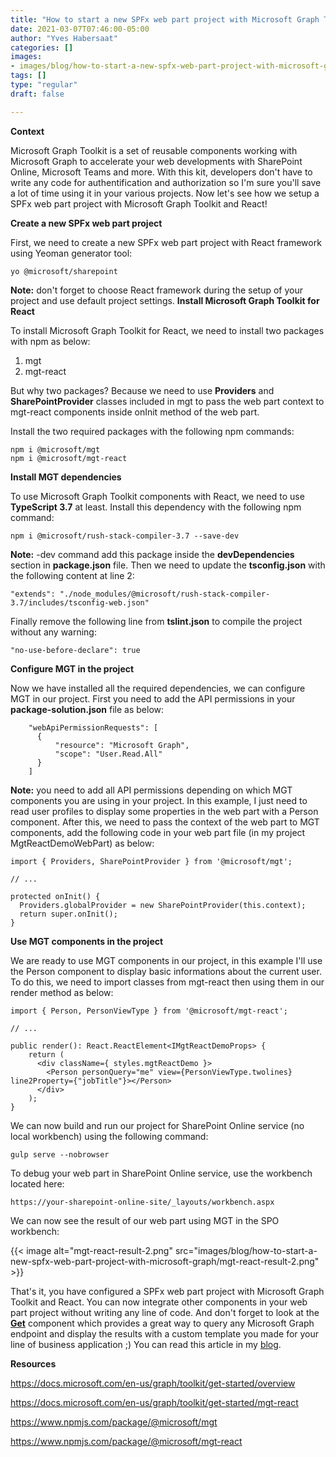```yaml
---
title: "How to start a new SPFx web part project with Microsoft Graph Toolkit and React"
date: 2021-03-07T07:46:00-05:00
author: "Yves Habersaat"
categories: []
images:
- images/blog/how-to-start-a-new-spfx-web-part-project-with-microsoft-graph/mgt-react-result-2.png
tags: []
type: "regular"
draft: false

---
```


**Context**

Microsoft Graph Toolkit is a set of reusable components working with
Microsoft Graph to accelerate your web developments with SharePoint
Online, Microsoft Teams and more. With this kit, developers don't have
to write any code for authentification and authorization so I'm sure
you'll save a lot of time using it in your various projects. Now let's
see how we setup a SPFx web part project with Microsoft Graph Toolkit
and React!

**Create a new SPFx web part project**

First, we need to create a new SPFx web part project with React
framework using Yeoman generator tool:
``` {.lia-code-sample .language-javascript}
yo @microsoft/sharepoint
```
**Note:** don't forget to choose React framework during the setup of
your project and use default project settings.
**Install Microsoft Graph Toolkit for React**

To install Microsoft Graph Toolkit for React, we need to install two
packages with npm as below:

1.  mgt
2.  mgt-react

But why two packages? Because we need to use **Providers** and
**SharePointProvider** classes included in mgt to pass the web part
context to mgt-react components inside onInit method of the web part.

Install the two required packages with the following npm commands:
``` {.lia-code-sample .language-javascript}
npm i @microsoft/mgt
npm i @microsoft/mgt-react
```
**Install MGT dependencies**

To use Microsoft Graph Toolkit components with React, we need to use
**TypeScript 3.7** at least. Install this dependency with the following
npm command:
``` {.lia-code-sample .language-powershell}
npm i @microsoft/rush-stack-compiler-3.7 --save-dev
```
**Note:** -dev command add this package inside the **devDependencies**
section in **package.json** file.
Then we need to update the **tsconfig.json** with the following content
at line 2:
``` {.lia-code-sample .language-json}
"extends": "./node_modules/@microsoft/rush-stack-compiler-3.7/includes/tsconfig-web.json"
```
Finally remove the following line from **tslint.json** to compile the
project without any warning:
``` {.lia-code-sample .language-json}
"no-use-before-declare": true
```
**Configure MGT in the project**

Now we have installed all the required dependencies, we can configure
MGT in our project. First you need to add the API permissions in your
**package-solution.json** file as below:
``` {.lia-code-sample .language-json}
    "webApiPermissionRequests": [
      {
          "resource": "Microsoft Graph",
          "scope": "User.Read.All"
      }
    ]
```
**Note:** you need to add all API permissions depending on which MGT
components you are using in your project. In this example, I just need
to read user profiles to display some properties in the web part with a
Person component.
After this, we need to pass the context of the web part to MGT
components, add the following code in your web part file (in my project
MgtReactDemoWebPart) as below:
``` {.lia-code-sample .language-javascript}
import { Providers, SharePointProvider } from '@microsoft/mgt';

// ...

protected onInit() {
  Providers.globalProvider = new SharePointProvider(this.context);
  return super.onInit();
}
```
**Use MGT components in the project**

We are ready to use MGT components in our project, in this example I'll
use the Person component to display basic informations about the current
user. To do this, we need to import classes from mgt-react then using
them in our render method as below:
``` {.lia-code-sample .language-javascript}
import { Person, PersonViewType } from '@microsoft/mgt-react';

// ...

public render(): React.ReactElement<IMgtReactDemoProps> {
    return (
      <div className={ styles.mgtReactDemo }>
        <Person personQuery="me" view={PersonViewType.twolines} line2Property={"jobTitle"}></Person>
      </div>
    );
}
```
We can now build and run our project for SharePoint Online service (no
local workbench) using the following command:
``` {.lia-code-sample .language-powershell}
gulp serve --nobrowser
```
To debug your web part in SharePoint Online service, use the workbench
located here:
``` {.lia-code-sample .language-powershell}
https://your-sharepoint-online-site/_layouts/workbench.aspx
```
We can now see the result of our web part using MGT in the SPO
workbench:

{{< image alt="mgt-react-result-2.png" src="images/blog/how-to-start-a-new-spfx-web-part-project-with-microsoft-graph/mgt-react-result-2.png" >}}

That's it, you have configured a SPFx web part project with Microsoft
Graph Toolkit and React. You can now integrate other components in your
web part project without writing any line of code. And don't forget to
look at the
**[Get](https://docs.microsoft.com/en-us/graph/toolkit/components/get)**
component which provides a great way to query any Microsoft Graph
endpoint and display the results with a custom template you made for
your line of business application ;)
You can read this article in my
[blog](https://yhabersaat.ch/2021/03/06/spfx-web-part-microsoft-graph-toolkit-react "blog").

**Resources**

<https://docs.microsoft.com/en-us/graph/toolkit/get-started/overview>

<https://docs.microsoft.com/en-us/graph/toolkit/get-started/mgt-react>

<https://www.npmjs.com/package/@microsoft/mgt>

<https://www.npmjs.com/package/@microsoft/mgt-react>
